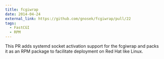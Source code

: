 ```yaml
---
title: fcgiwrap
date: 2014-04-24
external_link: https://github.com/gnosek/fcgiwrap/pull/22
tags:
  - FastCGI
  - RPM
---
```

This PR adds systemd socket activation support for the fcgiwrap and packs it as an RPM package to facilitate deployment on Red Hat like Linux.

<!--more-->
